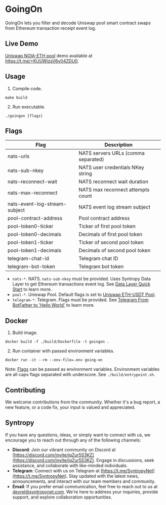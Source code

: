 # GoingOn

GoingOn lets you filter and decode Uniswap pool smart contract swaps from Ethereum transaction receipt event log.

## Live Demo

[Uniswap NOIA-ETH pool](https://v2.info.uniswap.org/pair/0xb8a1a865e4405281311c5bc0f90c240498472d3e) demo available at https://t.me/+KUUWjzsV6v04ZDU0.

## Usage

1. Compile code.
```
make build
```

2. Run executable.
```
./goingon [flags]
```

## Flags

| Flag                          | Description                                                       |
| ----------------------------- | ----------------------------------------------------------------- |
| nats-urls                     | NATS servers URLs (comma separated)                               |
| nats-sub-nkey                 | NATS user credentials NKey string                                 |
| nats-reconnect-wait           | NATS reconnect wait duration                                      |
| nats-max-reconnect            | NATS max reconnect attempts count                                 |
| nats-event-log-stream-subject | NATS event log stream subject                                     |
| pool-contract-address         | Pool contract address                                             |
| pool-token0-ticker            | Ticker of first pool token                                        |
| pool-token0-decimals          | Decimals of first pool token                                      |
| pool-token1-ticker            | Ticker of second pool token                                       |
| pool-token1-decimals          | Decimals of second pool token                                     |
| telegram-chat-id              | Telegram chat ID                                                  |
| telegram-bot-token            | Telegram bot token                                                |

- `nats-*`. NATS. `nats-sub-nkey` must be provided. Uses Syntropy Data Layer to get Ethereum transactions event log. See [Data Layer Quick Start](https://docs.syntropynet.com/docs/data-layer-quick-start) to learn more.
- `pool-*`. Uniswap Pool. Default flags is set to [Uniswap ETH-USDT Pool](https://v2.info.uniswap.org/pair/0x0d4a11d5eeaac28ec3f61d100daf4d40471f1852).
- `telegram-*`. Telegram. Flags must be provided. See [Telegram From BotFather to 'Hello World'](https://core.telegram.org/bots/tutorial) to learn more.

## Docker

1. Build image.
```
docker build -f ./build/Dockerfile -t goingon .
```

2. Run container with passed environment variables.
```
docker run -it --rm --env-file=.env going-on
```

Note: [Flags](#flags) can be passed as environment variables.
Environment variables are all caps flags separated with underscore. See `./build/entrypoint.sh`.

## Contributing

We welcome contributions from the community. Whether it's a bug report, a new feature, or a code fix, your input is valued and appreciated.

## Syntropy

If you have any questions, ideas, or simply want to connect with us, we encourage you to reach out through any of the following channels:

- **Discord**: Join our vibrant community on Discord at [https://discord.com/invite/jqZur5S3KZ](https://discord.com/invite/jqZur5S3KZ). Engage in discussions, seek assistance, and collaborate with like-minded individuals.
- **Telegram**: Connect with us on Telegram at [https://t.me/SyntropyNet](https://t.me/SyntropyNet). Stay updated with the latest news, announcements, and interact with our team members and community.
- **Email**: If you prefer email communication, feel free to reach out to us at devrel@syntropynet.com. We're here to address your inquiries, provide support, and explore collaboration opportunities.
